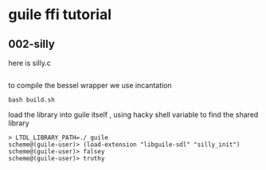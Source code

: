 # guile ffi tutorial

## 002-silly

here is silly.c 

```
```

to compile the bessel wrapper we use incantation

```
bash build.sh
```

load the library into guile itself , using hacky shell variable to find the shared library

```
> LTDL_LIBRARY_PATH=./ guile 
scheme@(guile-user)> (load-extension "libguile-sdl" "silly_init")
scheme@(guile-user)> falsey
scheme@(guile-user)> truthy

```


